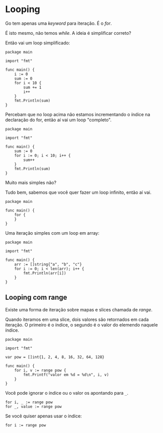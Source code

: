 # Looping

Go tem apenas uma *keyword* para iteração. É o *for*.

É isto mesmo, não temos *while*. A ideia é simplificar correto? 

Então vai um loop simplificado:

```golang
package main

import "fmt"

func main() {
	i := 0
	sum := 0
	for i < 10 {
		sum += 1
		i++
	}
	fmt.Println(sum)
}
```

Percebam que no loop acima não estamos incrementando o índice na declaração do for, então aí vai um loop "completo".

```golang
package main

import "fmt"

func main() {
	sum := 0
	for i := 0; i < 10; i++ {
		sum++
	}
	fmt.Println(sum)
}
```

Muito mais simples não?

Tudo bem, sabemos que você quer fazer um loop infinito, então aí vai.

```golang
package main

func main() {
	for {
	}
}
```

Uma iteração simples com um loop em array:

```golang
package main

import "fmt"

func main() {
	arr := []string{"a", "b", "c"}
	for i := 0; i < len(arr); i++ {
		fmt.Println(arr[i])
	}
}
```

## Looping com range

Existe uma forma de iteração sobre mapas e slices chamada de *range*.

Quando iteramos em uma slice, dois valores são retornados em cada iteração. O primeiro é o índice, o segundo é o valor do elemendo naquele índice.

```golang
package main

import "fmt"

var pow = []int{1, 2, 4, 8, 16, 32, 64, 128}

func main() {
	for i, v := range pow {
		fmt.Printf("valor em %d = %d\n", i, v)
	}
}
```

Você pode ignorar o índice ou o valor os apontando para ```_```.

```golang
for i, _ := range pow
for _, value := range pow
```

Se você quiser apenas usar o índice:

```golang
for i := range pow
```